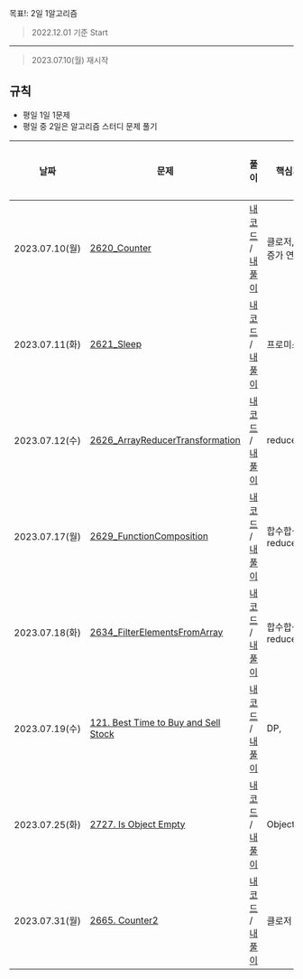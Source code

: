 목표!: 2일 1알고리즘

> 2022.12.01 기준 Start

---

> 2023.07.10(월) 재시작

## 규칙

- 평일 1일 1문제
- 평일 중 2일은 알고리즘 스터디 문제 풀기

| 날짜 | 문제 | 풀이 | 핵심개념 | 소요시간 |
| --- | --- | --- | --- | --- |
| 2023.07.10(월) | [2620_Counter](https://leetcode.com/problems/counter/) | [내 코드](https://github.com/sjuhan123/1day-1algorithm/blob/master/leetcode/easy/2620_Counter/solve.ts#:~:text=leetcode/easy/2620_Counter-,solve,-.ts) / [내 풀이](https://github.com/sjuhan123/1day-1algorithm/blob/master/leetcode/easy/2620_Counter/%ED%92%80%EC%9D%B4%EA%B3%BC%EC%A0%95.md#:~:text=solve.ts-,%ED%92%80%EC%9D%B4%EA%B3%BC%EC%A0%95,-.md) | 클로저, 후위 증가 연산자 | 10분 |
| 2023.07.11(화) | [2621_Sleep](https://leetcode.com/problems/sleep/description/) | [내 코드]() / [내 풀이]() | 프로미스 | 15분 |
| 2023.07.12(수) | [2626_ArrayReducerTransformation](https://leetcode.com/problems/array-reduce-transformation/) | [내 코드]() / [내 풀이]() | reduce | 15분 |
| 2023.07.17(월) | [2629_FunctionComposition](https://leetcode.com/problems/function-composition/description/) | [내 코드]() / [내 풀이]() | 합수합성, reduceRight | 20분 |
| 2023.07.18(화) | [2634_FilterElementsFromArray](https://leetcode.com/problems/filter-elements-from-array/description/) | [내 코드]() / [내 풀이]() | 합수합성, reduceRight | 10분 |
| 2023.07.19(수) | [121. Best Time to Buy and Sell Stock](https://leetcode.com/problems/best-time-to-buy-and-sell-stock/description/) | [내 코드]() / [내 풀이]() | DP, | 40분 |
| 2023.07.25(화) | [2727. Is Object Empty](https://leetcode.com/problems/is-object-empty/description/) | [내 코드]() / [내 풀이]() | Object | 10분 |
| 2023.07.31(월) | [2665. Counter2](https://leetcode.com/problems/counter-ii/) | [내 코드]() / [내 풀이]() | 클로저 | 20분 |


